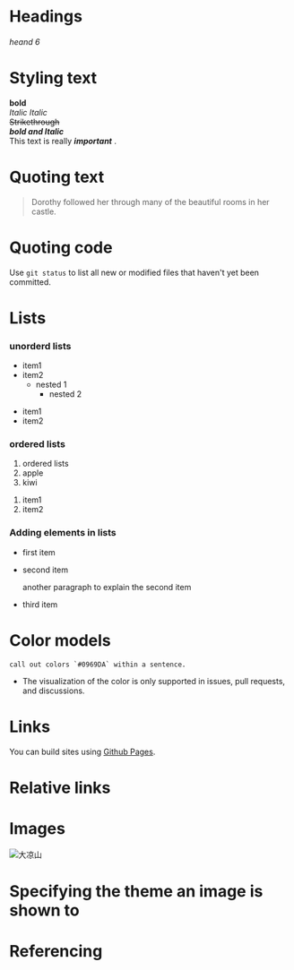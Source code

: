 # Headings
<h6>heand 6 </h6>

# Styling text
**bold**<br>
_Italic_    *Italic* <br>
~~Strikethrough~~ <br>
***bold and Italic*** <br>
This text is really <em><strong> important</strong>  </em>.

# Quoting text
> Dorothy followed her through many of the beautiful rooms in her castle.

# Quoting code
Use `git status` to list all new or modified files that haven't yet been committed.

# Lists
### unorderd lists
- item1
- item2
  - nested 1
    - nested 2
<ul>
  <li>
    item1
  </li>
  <li>
    item2
  </li>
  </ul>
  
### ordered lists
  1. ordered lists
  2. apple
  3. kiwi
  <ol>
  <li>
    item1
  </li>
  <li>
    item2
  </li>
  </ol>
 
### Adding elements in lists
- first item
- second item

  another paragraph to explain the second item
- third item

# Color models
``call out colors `#0969DA` within a sentence.``
- The visualization of the color is only supported in issues, pull requests, and discussions.

# Links
You can build sites using [Github Pages](https://pages.github.com/).
# Relative links


# Images
![大凉山](https://github.com/TrigYei/hello-world/assets/166974946/73cb8743-cb66-4b75-b1df-bac043c72e04)

# Specifying the theme an image is shown to


# Referencing 

